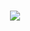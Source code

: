 <h1 align="center">
  <a href="https://downsxu.top/">
    <img src="https://readme-typing-svg.herokuapp.com?color=%2336BCF7&lines=日月既往 不可复追.;System.out.println(%22Hello%EF%BC%8Cworld%22)">
  </a>
</h1>

<!--
**DownsXu/DownsXu** is a ✨ _special_ ✨ repository because its `README.md` (this file) appears on your GitHub profile.

Here are some ideas to get you started:

- 🔭 I’m currently working on ...
- 🌱 I’m currently learning ...
- 👯 I’m looking to collaborate on ...
- 🤔 I’m looking for help with ...
- 💬 Ask me about ...
- 📫 How to reach me: ...
- 😄 Pronouns: ...
- ⚡ Fun fact: ...
-->
